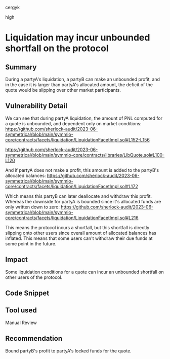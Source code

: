 cergyk

high

# Liquidation may incur unbounded shortfall on the protocol

## Summary
During a partyA's liquidation, a partyB can make an unbounded profit, and in the case it is larger than partyA's allocated amount,
the deficit of the quote would be slipping over other market participants. 

## Vulnerability Detail
We can see that during partyA liquidation, the amount of PNL computed for a quote is unbounded, and dependent only on market conditions:
https://github.com/sherlock-audit/2023-06-symmetrical/blob/main/symmio-core/contracts/facets/liquidation/LiquidationFacetImpl.sol#L152-L156

https://github.com/sherlock-audit/2023-06-symmetrical/blob/main/symmio-core/contracts/libraries/LibQuote.sol#L100-L120

And if partyA does not make a profit, this amount is added to the partyB's allocated balances:
https://github.com/sherlock-audit/2023-06-symmetrical/blob/main/symmio-core/contracts/facets/liquidation/LiquidationFacetImpl.sol#L172

Which means this partyB can later deallocate and withdraw this profit.
Whereas the downside for partyA is bounded since it's allocated funds are only written down to zero:
https://github.com/sherlock-audit/2023-06-symmetrical/blob/main/symmio-core/contracts/facets/liquidation/LiquidationFacetImpl.sol#L216

This means the protocol incurs a shortfall, but this shortfall is directly slipping onto other users since overall amount of allocated balances has inflated. This means that some users can't withdraw their due funds at some point in the future.

## Impact
Some liquidation conditions for a quote can incur an unbounded shortfall on other users of the protocol. 

## Code Snippet

## Tool used

Manual Review

## Recommendation
Bound partyB's profit to partyA's locked funds for the quote.